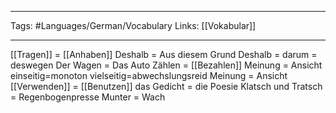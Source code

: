 ___
Tags: #Languages/German/Vocabulary 
Links: [[Vokabular]]
___
[[Tragen]] = [[Anhaben]]
Deshalb = Aus diesem Grund
Deshalb = darum = deswegen
Der Wagen = Das Auto
Zählen = [[Bezahlen]]
Meinung = Ansicht
einseitig=monoton
vielseitig=abwechslungsreid
Meinung = Ansicht
[[Verwenden]] = [[Benutzen]]
das Gedicht = die Poesie
Klatsch und Tratsch = Regenbogenpresse
Munter = Wach